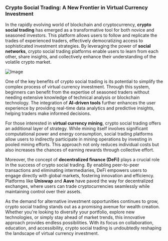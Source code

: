 ### Crypto Social Trading: A New Frontier in Virtual Currency Investment

In the rapidly evolving world of blockchain and cryptocurrency, **crypto social trading** has emerged as a transformative tool for both novice and seasoned investors. This platform allows users to follow and replicate the trades of experienced traders, effectively democratizing access to sophisticated investment strategies. By leveraging the power of **social networks**, crypto social trading platforms enable users to learn from each other, share insights, and collectively enhance their understanding of the volatile crypto market.

![Image](https://github.com/user-attachments/assets/31692037-0104-4703-abd1-696b6a7dd41b)

One of the key benefits of crypto social trading is its potential to simplify the complex process of virtual currency investment. Through this system, beginners can benefit from the expertise of seasoned traders without needing extensive knowledge of technical analysis or blockchain technology. The integration of **AI-driven tools** further enhances the user experience by providing real-time data analytics and predictive insights, helping traders make informed decisions.

For those interested in **virtual currency mining**, crypto social trading offers an additional layer of strategy. While mining itself involves significant computational power and energy consumption, social trading platforms allow users to indirectly participate in mining operations by investing in pooled mining efforts. This approach not only reduces individual costs but also increases the chances of earning rewards through collective effort.

Moreover, the concept of **decentralized finance (DeFi)** plays a crucial role in the success of crypto social trading. By enabling peer-to-peer transactions and eliminating intermediaries, DeFi empowers users to engage directly with global markets, fostering innovation and efficiency. Platforms like **Uniswap** and **Aave** have paved the way for decentralized exchanges, where users can trade cryptocurrencies seamlessly while maintaining control over their assets.

As the demand for alternative investment opportunities continues to grow, crypto social trading stands out as a promising avenue for wealth creation. Whether you're looking to diversify your portfolio, explore new technologies, or simply stay ahead of market trends, this innovative approach provides endless possibilities. With its focus on collaboration, education, and accessibility, crypto social trading is undoubtedly reshaping the landscape of virtual currency investment.